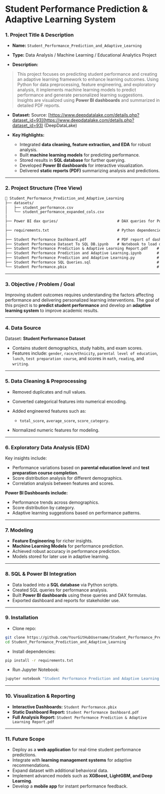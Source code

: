 # Student Performance Prediction & Adaptive Learning System

### 1. **Project Title & Description**

* **Name:** `Student_Performance_Prediction_and_Adaptive_Learning`

* **Type:** Data Analysis / Machine Learning / Educational Analytics Project

* **Description:**

> This project focuses on predicting student performance and creating an adaptive learning framework to enhance learning outcomes. Using Python for data preprocessing, feature engineering, and exploratory analysis, it implements machine learning models to predict performance and generate personalized learning suggestions. Insights are visualized using **Power BI dashboards** and summarized in detailed PDF reports.

* **Dataset:**
  Source: [https://www.deepdatalake.com/details.php?dataset_id=93](https://www.deepdatalake.com/details.php?dataset_id=93)
  (DeepDataLake)

* **Key Highlights:**

  * Integrated **data cleaning, feature extraction, and EDA** for robust analysis.
  * Built **machine learning models** for predicting performance.
  * Stored results in **SQL database** for further querying.
  * Developed **Power BI dashboards** for interactive visualization.
  * Delivered **static reports (PDF)** summarizing analysis and predictions.

---

### 2. **Project Structure (Tree View)**

```markdown
📂 Student_Performance_Prediction_and_Adaptive_Learning
├── datasets/
│   ├── student_performance.csv
│   └── student_performance_expanded_cols.csv
│
├── Power BI dax quries/                           # DAX queries for Power BI dashboard
│
├── requirements.txt                               # Python dependencies
│
├── Student Performance Dashboard.pdf              # PDF report of dashboard
├── Student Performance Dataset To SQL DB.ipynb    # Notebook to load dataset into SQL DB
├── Student Performance Prediction & Adaptive Learning Report.pdf    # Full project report
├── Student Performance Prediction and Adaptive Learning.ipynb       # Jupyter Notebook
├── Student Performance Prediction and Adaptive Learning.py          # Python script version
├── Student Performance SQL Queries.sql                              # SQL queries for analysis
└── Student Performance.pbix                                         # Power BI dashboard
```

---

### 3. **Objective / Problem / Goal**

Improving student outcomes requires understanding the factors affecting performance and delivering personalized learning interventions.
The goal of this project is to **predict student performance** and develop an **adaptive learning system** to improve academic results.

---

### 4. **Data Source**

Dataset: **Student Performance Dataset**

* Contains student demographics, study habits, and exam scores.
* Features include: `gender`, `race/ethnicity`, `parental level of education`, `lunch`, `test preparation course`, and scores in `math`, `reading`, and `writing`.

---

### 5. **Data Cleaning & Preprocessing**

* Removed duplicates and null values.
* Converted categorical features into numerical encoding.
* Added engineered features such as:

  * `total_score`, `average_score`, `score_category`.
* Normalized numeric features for modeling.

---

### 6. **Exploratory Data Analysis (EDA)**

Key insights include:

* Performance variations based on **parental education level** and **test preparation course completion**.
* Score distribution analysis for different demographics.
* Correlation analysis between features and scores.

**Power BI Dashboards include:**

* Performance trends across demographics.
* Score distribution by category.
* Adaptive learning suggestions based on performance patterns.

---

### 7. **Modeling**

* **Feature Engineering** for richer insights.
* **Machine Learning Models** for performance prediction.
* Achieved robust accuracy in performance prediction.
* Models stored for later use in adaptive learning.

---

### 8. **SQL & Power BI Integration**

* Data loaded into a **SQL database** via Python scripts.
* Created SQL queries for performance analysis.
* Built **Power BI dashboards** using these queries and DAX formulas.
* Exported dashboard and reports for stakeholder use.

---

### 9. **Installation**

* Clone repo:

```bash
git clone https://github.com/YourGitHubUsername/Student_Performance_Prediction_and_Adaptive_Learning
cd Student_Performance_Prediction_and_Adaptive_Learning
```

* Install dependencies:

```bash
pip install -r requirements.txt
```

* Run Jupyter Notebook:

```bash
jupyter notebook "Student Performance Prediction and Adaptive Learning.ipynb"
```

---

### 10. **Visualization & Reporting**

* **Interactive Dashboards:** `Student Performance.pbix`
* **Static Dashboard Report:** `Student Performance Dashboard.pdf`
* **Full Analysis Report:** `Student Performance Prediction & Adaptive Learning Report.pdf`

---

### 11. **Future Scope**

* Deploy as a **web application** for real-time student performance predictions.
* Integrate with **learning management systems** for adaptive recommendations.
* Expand dataset with additional behavioral data.
* Implement advanced models such as **XGBoost, LightGBM, and Deep Learning**.
* Develop a **mobile app** for instant performance feedback.

